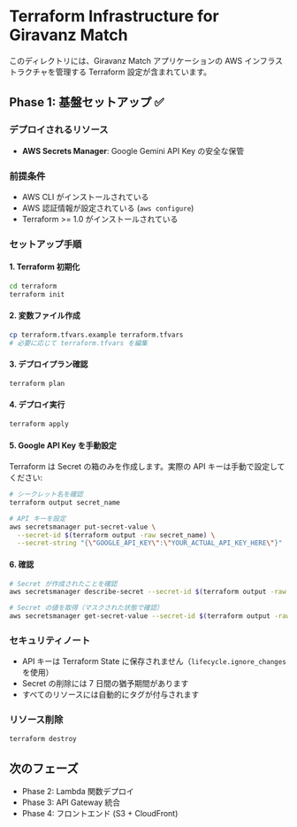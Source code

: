 # Terraform Infrastructure for Giravanz Match

このディレクトリには、Giravanz Match アプリケーションの AWS インフラストラクチャを管理する Terraform 設定が含まれています。

## Phase 1: 基盤セットアップ ✅

### デプロイされるリソース
- **AWS Secrets Manager**: Google Gemini API Key の安全な保管

### 前提条件
- AWS CLI がインストールされている
- AWS 認証情報が設定されている (`aws configure`)
- Terraform >= 1.0 がインストールされている

### セットアップ手順

#### 1. Terraform 初期化
```bash
cd terraform
terraform init
```

#### 2. 変数ファイル作成
```bash
cp terraform.tfvars.example terraform.tfvars
# 必要に応じて terraform.tfvars を編集
```

#### 3. デプロイプラン確認
```bash
terraform plan
```

#### 4. デプロイ実行
```bash
terraform apply
```

#### 5. Google API Key を手動設定
Terraform は Secret の箱のみを作成します。実際の API キーは手動で設定してください:

```bash
# シークレット名を確認
terraform output secret_name

# API キーを設定
aws secretsmanager put-secret-value \
  --secret-id $(terraform output -raw secret_name) \
  --secret-string "{\"GOOGLE_API_KEY\":\"YOUR_ACTUAL_API_KEY_HERE\"}"
```

#### 6. 確認
```bash
# Secret が作成されたことを確認
aws secretsmanager describe-secret --secret-id $(terraform output -raw secret_name)

# Secret の値を取得（マスクされた状態で確認）
aws secretsmanager get-secret-value --secret-id $(terraform output -raw secret_name)
```

### セキュリティノート
- API キーは Terraform State に保存されません（`lifecycle.ignore_changes` を使用）
- Secret の削除には 7 日間の猶予期間があります
- すべてのリソースには自動的にタグが付与されます

### リソース削除
```bash
terraform destroy
```

## 次のフェーズ
- Phase 2: Lambda 関数デプロイ
- Phase 3: API Gateway 統合
- Phase 4: フロントエンド (S3 + CloudFront)
